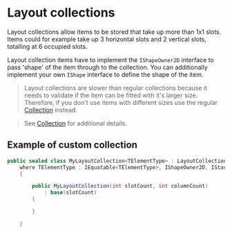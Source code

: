 # Layout collections

Layout collections allow items to be stored that take up more than 1x1 slots. Items could for example take up 3 horizontal slots and 2 vertical slots, totalling at 6 occupied slots. 

Layout collection items have to implement the `IShapeOwner2D` interface to pass 'shape' of the item through to the collection. You can additionally implement your own `IShape` interface to define the shape of the item.

> Layout collections are slower than regular collections because it needs to validate if the item can be fitted with it's larger size. Therefore, if you don't use items with different sizes use the regular [Collection](Collection.md) instead.

> See [Collection](Collection.md) for additional details.

## Example of custom collection

```csharp
public sealed class MyLayoutCollection<TElementType> : LayoutCollection<TElementType>
    where TElementType : IEquatable<TElementType>, IShapeOwner2D, IStackable, IIdentifiable, ICloneable<TElementType>
    {

        public MyLayoutCollection(int slotCount, int columnCount)
            : base(slotCount)
        {

        }

    }
```